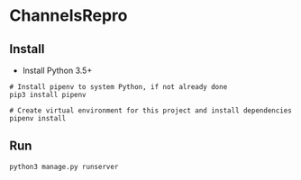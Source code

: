 # ChannelsRepro

## Install

* Install Python 3.5+

```
# Install pipenv to system Python, if not already done
pip3 install pipenv

# Create virtual environment for this project and install dependencies
pipenv install
```

## Run

```
python3 manage.py runserver
```

